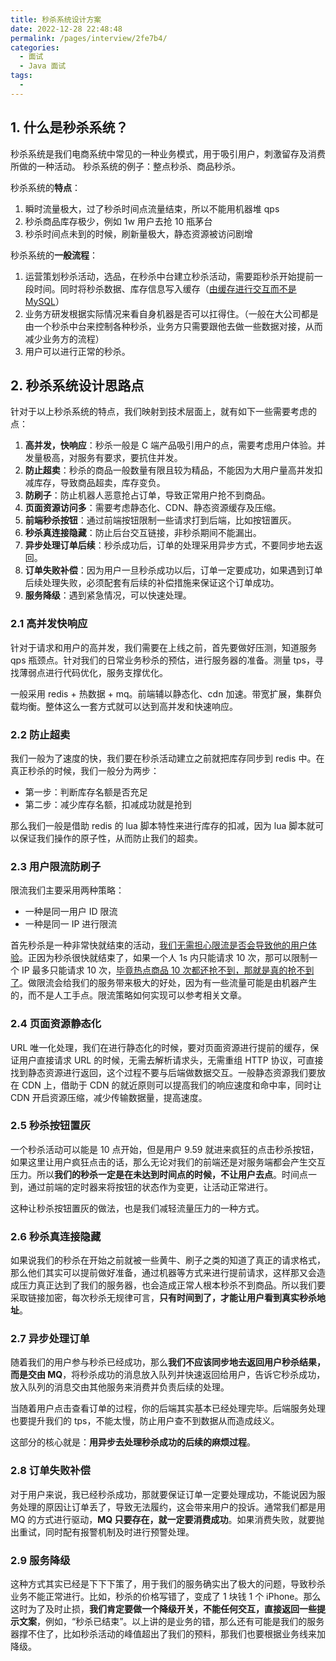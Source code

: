 ```yaml
---
title: 秒杀系统设计方案
date: 2022-12-28 22:48:48
permalink: /pages/interview/2fe7b4/
categories:
  - 面试
  - Java 面试
tags:
  - 
---
```


## 1. 什么是秒杀系统？

秒杀系统是我们电商系统中常见的一种业务模式，用于吸引用户，刺激留存及消费所做的一种活动。
秒杀系统的例子：整点秒杀、商品秒杀。

秒杀系统的**特点**：

1. 瞬时流量极大，过了秒杀时间点流量结束，所以不能用机器堆 qps
2. 秒杀商品库存极少，例如 1w 用户去抢 10 瓶茅台
3. 秒杀时间点未到的时候，刷新量极大，静态资源被访问剧增

秒杀系统的**一般流程**：

1. 运营策划秒杀活动，选品，在秒杀中台建立秒杀活动，需要距秒杀开始提前一段时间。同时将秒杀数据、库存信息写入缓存（<u>由缓存进行交互而不是 MySQL</u>）
2. 业务方研发根据实际情况来看自身机器是否可以扛得住。（一般在大公司都是由一个秒杀中台来控制各种秒杀，业务方只需要跟他去做一些数据对接，从而减少业务方的流程）
3. 用户可以进行正常的秒杀。

## 2. 秒杀系统设计思路点

针对于以上秒杀系统的特点，我们映射到技术层面上，就有如下一些需要考虑的点：

1. **高并发，快响应**：秒杀一般是 C 端产品吸引用户的点，需要考虑用户体验。并发量极高，对服务有要求，要抗住并发。
2. **防止超卖**：秒杀的商品一般数量有限且较为精品，不能因为大用户量高并发扣减库存，导致商品超卖，库存变负。
3. **防刷子**：防止机器人恶意抢占订单，导致正常用户抢不到商品。
4. **页面资源访问多**：需要考虑静态化、CDN、静态资源缓存及压缩。
5. **前端秒杀按钮**：通过前端按钮限制一些请求打到后端，比如按钮置灰。
6. **秒杀真连接隐藏**：防止后台交互链接，非秒杀期间不能漏出。
7. **异步处理订单后续**：秒杀成功后，订单的处理采用异步方式，不要同步地去返回。
8. **订单失败补偿**：因为用户一旦秒杀成功以后，订单一定要成功，如果遇到订单后续处理失败，必须配套有后续的补偿措施来保证这个订单成功。
9. **服务降级**：遇到紧急情况，可以快速处理。

### 2.1 高并发快响应

针对于请求和用户的高并发，我们需要在上线之前，首先要做好压测，知道服务 qps 瓶颈点。针对我们的日常业务秒杀的预估，进行服务器的准备。测量 tps，寻找薄弱点进行代码优化，服务支撑优化。

一般采用 redis + 热数据 + mq。前端辅以静态化、cdn 加速。带宽扩展，集群负载均衡。整体这么一套方式就可以达到高并发和快速响应。

### 2.2 防止超卖

我们一般为了速度的快，我们要在秒杀活动建立之前就把库存同步到 redis 中。在真正秒杀的时候，我们一般分为两步：

+ 第一步：判断库存名额是否充足
+ 第二步：减少库存名额，扣减成功就是抢到

那么我们一般是借助 redis 的 lua 脚本特性来进行库存的扣减，因为 lua 脚本就可以保证我们操作的原子性，从而防止我们的超卖。

### 2.3 用户限流防刷子

限流我们主要采用两种策略：

+ 一种是同一用户 ID 限流
+ 一种是同一 IP 进行限流

首先秒杀是一种非常快就结束的活动，<u>我们无需担心限流是否会导致他的用户体验</u>。正因为秒杀很快就结束了，如果一个人 1s 内只能请求 10 次，那可以限制一个 IP 最多只能请求 10 次，<u>毕竟热点商品 10 次都还抢不到，那就是真的抢不到了</u>。做限流会给我们的服务带来极大的好处，因为有一些流量可能是由机器产生的，而不是人工手点。限流策略如何实现可以参考相关文章。

### 2.4 页面资源静态化

URL 唯一化处理，我们在进行静态化的时候，要对页面资源进行提前的缓存，保证用户直接请求 URL 的时候，无需去解析请求头，无需重组 HTTP 协议，可直接找到静态资源进行返回，这个过程不要与后端做数据交互。一般静态资源我们要放在 CDN 上，借助于 CDN 的就近原则可以提高我们的响应速度和命中率，同时让 CDN 开启资源压缩，减少传输数据量，提高速度。

### 2.5 秒杀按钮置灰

一个秒杀活动可以能是 10 点开始，但是用户 9.59 就进来疯狂的点击秒杀按钮，如果这里让用户疯狂点击的话，那么无论对我们的前端还是对服务端都会产生交互压力。所以**我们的秒杀一定是在未达到时间点的时候，不让用户去点**。时间点一到，通过前端的定时器来将按钮的状态作为变更，让活动正常进行。

这种让秒杀按钮置灰的做法，也是我们减轻流量压力的一种方式。

### 2.6 秒杀真连接隐藏

如果说我们的秒杀在开始之前就被一些黄牛、刷子之类的知道了真正的请求格式，那么他们其实可以提前做好准备，通过机器等方式来进行提前请求，这样那又会造成压力真正达到了我们的服务器，也会造成正常人根本秒杀不到商品。所以我们要采取链接加密，每次秒杀无规律可言，**只有时间到了，才能让用户看到真实秒杀地址**。

### 2.7 异步处理订单

随着我们的用户参与秒杀已经成功，那么**我们不应该同步地去返回用户秒杀结果，而是交由 MQ**，将秒杀成功的消息放入队列并快速返回给用户，告诉它秒杀成功，放入队列的消息交由其他服务来消费并负责后续的处理。

当随着用户点击查看订单的过程，你的后端其实基本已经处理完毕。后端服务处理也要提升我们的 tps，不能太慢，防止用户查不到数据从而造成歧义。

这部分的核心就是：**用异步去处理秒杀成功的后续的麻烦过程**。

### 2.8 订单失败补偿

对于用户来说，我已经秒杀成功，那就要保证订单一定要处理成功，不能说因为服务处理的原因让订单丢了，导致无法履约，这会带来用户的投诉。通常我们都是用 MQ 的方式进行驱动，**MQ 只要存在，就一定要消费成功**。如果消费失败，就要抛出重试，同时配有报警机制及时进行预警处理。

### 2.9 服务降级

这种方式其实已经是下下下策了，用于我们的服务确实出了极大的问题，导致秒杀业务不能正常进行。比如，秒杀的价格写错了，变成了 1 块钱 1 个 iPhone。那么这时为了及时止损，**我们肯定要做一个降级开关，不能任何交互，直接返回一些提示文案**，例如，“秒杀已结束”。以上讲的是业务的错，那么还有可能是我们的服务器撑不住了，比如秒杀活动的峰值超出了我们的预料，那我们也要根据业务线来加降级。
